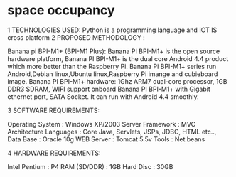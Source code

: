 # space occupancy

1 TECHNOLOGIES USED:
	Python is a programming language and IOT IS cross platform
2 PROPOSED METHODOLOGY  :

Banana pi BPI-M1+ (BPI-M1 Plus):
		Banana PI BPI-M1+ is the open source hardware platform, Banana PI BPI-M1+ is the dual core Android 4.4 product which more better than the Raspberry Pi. Banana Pi BPI-M1+ series run Android,Debian linux,Ubuntu linux,Raspberry Pi imange and cubieboard image.
Banana PI BPI-M1+ hardware: 1Ghz ARM7 dual-core processor, 1GB DDR3 SDRAM, WIFI support onboard Banana PI BPI-M1+ with Gigabit ethernet port, SATA Socket. It can run with Android 4.4 smoothly.

3 SOFTWARE REQUIREMENTS:

Operating System	: Windows XP/2003 Server
Framework		: MVC Architecture
Languages		: Core Java, Servlets, JSPs, JDBC, HTML etc..,
Data Base		: Oracle 10g
WEB Server		: Tomcat 5.5v
Tools			: Net beans

4 HARDWARE REQUIREMENTS:

Intel Pentium		:	P4
RAM (SD/DDR)	: 	1GB
Hard Disc		: 	30GB
